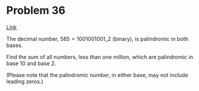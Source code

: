 # Problem 36

[Link](https://projecteuler.net/problem=36)

The decimal number, $585 = 1001001001\_2$ (binary), is palindromic in both bases.

Find the sum of all numbers, less than one million, which are palindromic in base $10$ and base $2$.

(Please note that the palindromic number, in either base, may not include leading zeros.)